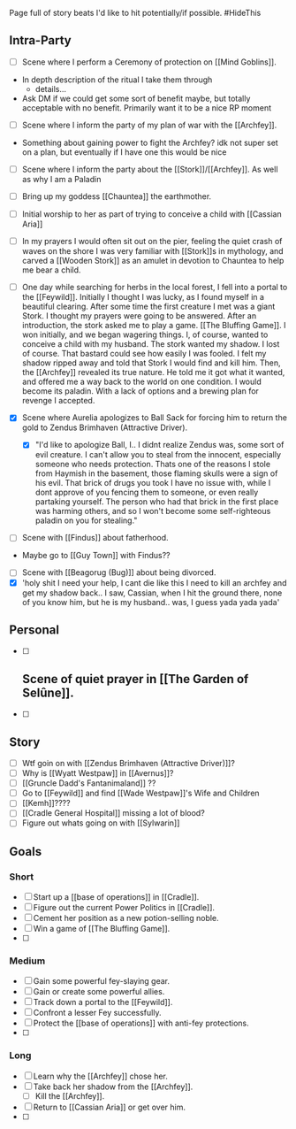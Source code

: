 Page full of story beats I'd like to hit potentially/if possible.
#HideThis 
## Intra-Party

- [ ] Scene where I perform a Ceremony of protection on [[Mind Goblins]].
* In depth description of the ritual I take them through
	* details...
* Ask DM if we could get some sort of benefit maybe, but totally acceptable with no benefit. Primarily want it to be a nice RP moment
- [ ] Scene where I inform the party of my plan of war with the [[Archfey]].
* Something about gaining power to fight the Archfey? idk not super set on a plan, but eventually if I have one this would be nice
- [ ] Scene where I inform the party about the [[Stork]]/[[Archfey]]. As well as why I am a Paladin
- [ ] Bring up my goddess [[Chauntea]] the earthmother.
- [ ] Initial worship to her as part of trying to conceive a child with [[Cassian Aria]]
- [ ] In my prayers I would often sit out on the pier, feeling the quiet crash of waves on the shore I was very familiar with [[Stork]]s in mythology, and carved a [[Wooden Stork]] as an amulet in devotion to Chauntea to help me bear a child.
- [ ] One day while searching for herbs in the local forest, I fell into a portal to the [[Feywild]]. Initially I thought I was lucky, as I found myself in a beautiful clearing. After some time the first creature I met was a giant Stork. I thought my prayers were going to be answered. After an introduction, the stork asked me to play a game. [[The Bluffing Game]]. I won initially, and we began wagering things. I, of course, wanted to conceive a child with my husband. The stork wanted my shadow. I lost of course. That bastard could see how easily I was fooled. I felt my shadow ripped away and told that Stork I would find and kill him. Then, the [[Archfey]] revealed its true nature. He told me it got what it wanted, and offered me a way back to the world on one condition. I would become its paladin. With a lack of options and a brewing plan for revenge I accepted.

- [x] Scene where Aurelia apologizes to Ball Sack for forcing him to return the gold to Zendus Brimhaven (Attractive Driver).
	- [x] "I'd like to apologize Ball, I.. I didnt realize Zendus was, some sort of evil creature. I can't allow you to steal from the innocent, especially someone who needs protection. Thats one of the reasons I stole from Haymish in the basement, those flaming skulls were a sign of his evil. That brick of drugs you took I have no issue with, while I dont approve of you fencing them to someone, or even really partaking yourself. The person who had that brick in the first place was harming others, and so I won't become some self-righteous paladin on you for stealing."

- [ ] Scene with [[Findus]] about fatherhood.
- Maybe go to [[Guy Town]] with Findus??
- [ ] Scene with [[Beagorug (Bug)]] about being divorced.
- [x] 'holy shit I need your help, I cant die like this I need to kill an archfey and get my shadow back.. I saw, Cassian, when I hit the ground there, none of you know him, but he is my husband.. was, I guess yada yada yada'

## Personal
- [ ] Scene of quiet prayer in [[The Garden of Selûne]].
	- 
- [ ] 

## Story
- [ ] Wtf goin on with [[Zendus Brimhaven (Attractive Driver)]]?
- [ ] Why is [[Wyatt Westpaw]] in [[Avernus]]?
- [ ] [[Gruncle Dadd's Fantanimaland]] ??
- [ ] Go to [[Feywild]] and find [[Wade Westpaw]]'s Wife and Children
- [ ] [[Kemh]]????
- [ ] [[Cradle General Hospital]] missing a lot of blood?
- [ ] Figure out whats going on with [[Sylwarin]]

## Goals
### Short
- [ ] Start up a [[base of operations]] in [[Cradle]].
- [ ] Figure out the current Power Politics in [[Cradle]].
- [ ] Cement her position as a new potion-selling noble. 
- [ ] Win a game of [[The Bluffing Game]].
- [ ] 
### Medium
- [ ] Gain some powerful fey-slaying gear.
- [ ] Gain or create some powerful allies.
- [ ] Track down a portal to the [[Feywild]].
- [ ] Confront a lesser Fey successfully.
- [ ] Protect the [[base of operations]] with anti-fey protections.
- [ ] 
### Long
- [ ] Learn why the [[Archfey]] chose her.
- [ ] Take back her shadow from the [[Archfey]].
	- [ ] Kill the [[Archfey]].
- [ ] Return to [[Cassian Aria]] or get over him.
- [ ] 